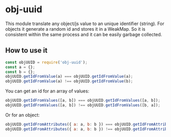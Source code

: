 obj-uuid
========
This module translate any object/js value to an unique identifier (string).
For objects it generate a random id and stores it in a WeakMap. So it is consistent within the same process and it can be easily garbage collected.

How to use it
-------------
```js
const objUUID = require('obj-uuid');
const a = {};
const b = {};
objUUID.getIdFromValue(a) === objUUID.getIdFromValue(a);
objUUID.getIdFromValue(a) !== objUUID.getIdFromValue(b);
```
You can get an id for an array of values:
```js
objUUID.getIdFromValues([a, b]) === objUUID.getIdFromValues([a, b]);
objUUID.getIdFromValues([a, b]) !== objUUID.getIdFromValues([b, a]);
```
Or for an object:
```js
objUUID.getIdFromAttributes({ a: a, b: b }) === objUUID.getIdFromAttributes({ b: b, a: a });
objUUID.getIdFromAttributes({ a: a, b: b }) !== objUUID.getIdFromAttributes({ a: a });
```
